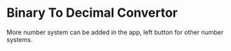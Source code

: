 # Binary To Decimal Convertor
 More number system can be added in the app, left button for other number systems.
